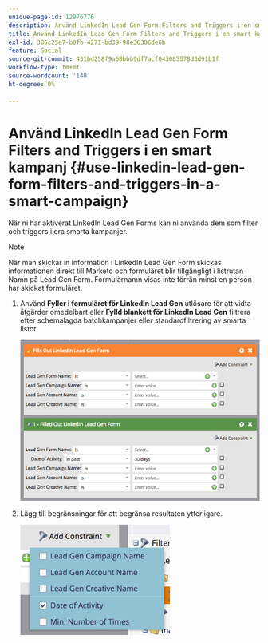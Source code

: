 ```yaml
---
unique-page-id: 12976776
description: Använd LinkedIn Lead Gen Form Filters and Triggers i en smart kampanj - Marketo Docs - produktdokumentation
title: Använd LinkedIn Lead Gen Form Filters and Triggers i en smart kampanj
exl-id: 386c25e7-b0fb-4271-bd39-98e36306de6b
feature: Social
source-git-commit: 431bd258f9a68bbb9df7acf043085578d3d91b1f
workflow-type: tm+mt
source-wordcount: '140'
ht-degree: 0%

---
```


# Använd LinkedIn Lead Gen Form Filters and Triggers i en smart kampanj {#use-linkedin-lead-gen-form-filters-and-triggers-in-a-smart-campaign}

När ni har aktiverat LinkedIn Lead Gen Forms kan ni använda dem som filter och triggers i era smarta kampanjer.

>[!NOTE]
>
>När man skickar in information i LinkedIn Lead Gen Form skickas informationen direkt till Marketo och formuläret blir tillgängligt i listrutan Namn på Lead Gen Form. Formulärnamn visas inte förrän minst en person har skickat formuläret.

1. Använd **Fyller i formuläret för LinkedIn Lead Gen** utlösare för att vidta åtgärder omedelbart eller **Fylld blankett för LinkedIn Lead Gen** filtrera efter schemalagda batchkampanjer eller standardfiltrering av smarta listor.

   ![](assets/screen-shot-2017-03-29-at-2.38.03-pm.png)

1. Lägg till begränsningar för att begränsa resultaten ytterligare.

   ![](assets/lead-gen-constraints.png)
